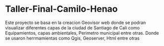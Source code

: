 # Taller-Final-Camilo-Henao
Este proyecto se basa en la creacion Geovisor web donde se podran visualizar diferentes
capas de la ciudad de Santiago de Cali como Equipamientos, capas ambientales,
Perimetro municipal entre otras. Donde se usaron herrmamientas como Qgis, Geoserver, Html entre otras
